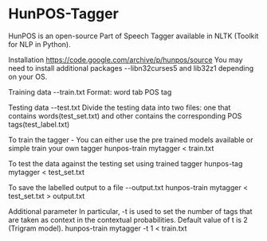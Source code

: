 # HunPOS-Tagger
HunPOS is an open-source Part of Speech Tagger available in NLTK (Toolkit for NLP in Python).

Installation
https://code.google.com/archive/p/hunpos/source
You may need to install additional packages --libn32curses5 and lib32z1 depending on your OS.

Training data
--train.txt
Format: word tab POS tag

Testing data
--test.txt
Divide the testing data into two files: one that contains words(test_set.txt) and other contains the corresponding POS tags(test_label.txt)

To train the tagger - You can either use the pre trained models available or simple train your own tagger
hunpos-train mytagger < train.txt

To test the data against the testing set using trained tagger
hunpos-tag mytagger < test_set.txt

To save the labelled output to a file --output.txt
hunpos-train mytagger < test_set.txt > output.txt

Additional parameter
In particular, -t is used to set the number of tags that are taken as context in the contextual probabilities. Default value of t is 2 (Trigram model).
hunpos-train mytagger -t 1 < train.txt

